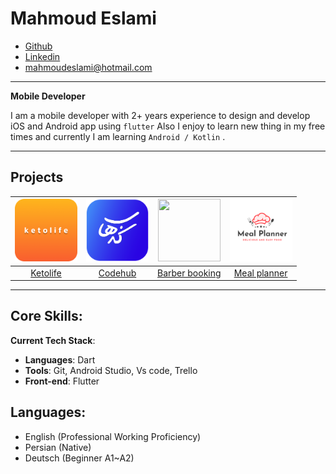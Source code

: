 
# Mahmoud Eslami
* [Github](https://github.com/mahmoud-eslami)
* [Linkedin](https://www.linkedin.com/in/mahmoud-eslami/)
* mahmoudeslami@hotmail.com

---

**Mobile Developer**

I am a mobile developer with 2+ years experience to design and develop iOS and Android app using `flutter` Also I enjoy to learn new thing in my free times and currently I am learning `Android / Kotlin` .

---

## Projects

| <img src="https://raw.githubusercontent.com/mahmoud-eslami/resume/main/images/ketolife/ketoIcon.png" width="100" height="100"> | <img src="https://raw.githubusercontent.com/codehub-ir/codehub-mobile/main/assets/images/logo.png" width="100" height="100"> | <img src="https://raw.githubusercontent.com/mahmoud-eslami/barber_booking/master/screen_shots/MOCKUP-1.png" width="100" height="100"> | <img src="https://raw.githubusercontent.com/mahmoud-eslami/resume/main/images/meal%20planner/logo.png" width="100" height="100"> |
| :-: | :-: | :-: | :-: |
| [Ketolife](https://github.com/mahmoud-eslami/resume/blob/main/sub-readme/ketolife.md) | [Codehub](https://github.com/codehub-ir/codehub-mobile) | [Barber booking](https://github.com/mahmoud-eslami/barber_booking) | [Meal planner](https://github.com/mahmoud-eslami/resume/blob/main/sub-readme/meal-planner.md) |

---

## Core Skills:

<!-- **Knowledge**:
* Software engineering standards
* Programming paradigms
* Design principles and design patterns
* Software testing and TDD
* Development methodologies and frameworks
* User Interface and User Experience principles
 -->

**Current Tech Stack**:
* **Languages**: Dart
* **Tools**: Git, Android Studio, Vs code, Trello
* **Front-end**: Flutter

<!-- **Soft Skills**:
* Fast Learning
* Creativity
* Problem-Solving
* Leadership
* Adaptability
* Abstract thinking -->

## Languages:
* English (Professional Working Proficiency)
* Persian (Native)
* Deutsch (Beginner A1~A2)
